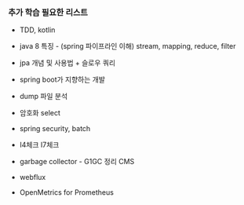 ###  추가 학습 필요한 리스트

- TDD, kotlin
- java 8 특징 - (spring 파이프라인 이해) stream, mapping, reduce, filter
- jpa 개념 및 사용법 + 슬로우 쿼리
- spring boot가 지향하는 개발


- dump 파일 분석
- 암호화 select
- spring security, batch
- I4체크 I7체크
- garbage collector - G1GC 정리 CMS

- webflux
- OpenMetrics for Prometheus
